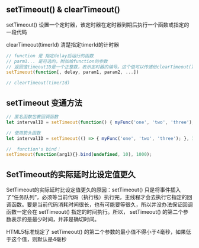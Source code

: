 
## setTimeout() & clearTimeout()
setTimeout() 设置一个定时器，该定时器在定时器到期后执行一个函数或指定的一段代码

clearTimeout(timerId) 清楚指定timerId的计时器
```js
// function 是 指定delay后运行的函数
// parm1... 是可选的，附加给function的参数
// 返回值timeoutID是一个正整数，表示定时器的编号。这个值可以传递给clearTimeout()来取消该定时器
setTimeout(function[, delay, param1, param2, ...])

// clearTimeout(timerId) 
```

## setTimeout 变通方法
```js
// 匿名函数包裹回调函数
let intervalID = setTimeout(function() { myFunc('one', 'two', 'three'); }, 1000);

// 使用箭头函数
let intervalID = setTimeout(() => { myFunc('one', 'two', 'three'); }, 1000);

//  function's bind：
setTimeout(function(arg1){}.bind(undefined, 10), 1000);
```

## SetTimeout的实际延时比设定值更久
SetTimeout的实际延时比设定值更久的原因：setTimeout() 只是将事件插入了“任务队列”，必须等当前代码（执行栈）执行完，主线程才会去执行它指定的回调函数。要是当前代码消耗时间很长，也有可能要等很久，所以并没办法保证回调函数一定会在 setTimeout() 指定的时间执行。所以， setTimeout() 的第二个参数表示的是最少时间，并非是确切时间。

HTML5标准规定了 setTimeout() 的第二个参数的最小值不得小于4毫秒，如果低于这个值，则默认是4毫秒